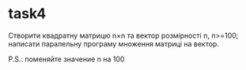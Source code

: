 # task4
Створити квадратну матрицю n×n та вектор розмірності n, n>=100; написати паралельну програму множення матриці на вектор.

P.S.: поменяйте значение n на 100